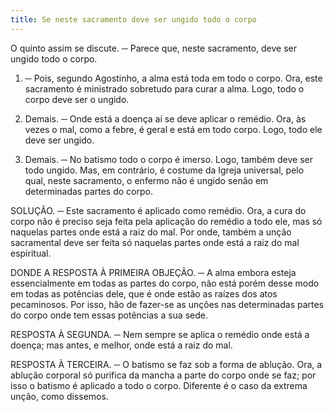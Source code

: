 ```yaml
---
title: Se neste sacramento deve ser ungido todo o corpo
---
```


O quinto assim se discute. ─ Parece que, neste sacramento, deve ser ungido todo o corpo.  

1. ─ Pois, segundo Agostinho, a alma está toda em todo o corpo. Ora, este sacramento é ministrado sobretudo para curar a alma. Logo, todo o corpo deve ser o ungido.  

2. Demais. ─ Onde está a doença aí se deve aplicar o remédio. Ora, às vezes o mal, como a febre, é geral e está em todo corpo. Logo, todo ele deve ser ungido.  

3. Demais. ─ No batismo todo o corpo é imerso. Logo, também deve ser todo ungido.  Mas, em contrário, é costume da Igreja universal, pelo qual, neste sacramento, o enfermo não é ungido senão em determinadas partes do corpo.  

SOLUÇÃO. ─ Este sacramento é aplicado como remédio. Ora, a cura do corpo não é preciso seja feita pela aplicação do remédio a todo ele, mas só naquelas partes onde está a raiz do mal. Por onde, também a unção sacramental deve ser feita só naquelas partes onde está a raiz do mal espiritual.  

DONDE A RESPOSTA À PRIMEIRA OBJEÇÃO. ─ A alma embora esteja essencialmente em todas as partes do corpo, não está porém desse modo em todas as potências dele, que é onde estão as raízes dos atos pecaminosos. Por isso, hão de fazer-se as unções nas determinadas partes do corpo onde tem essas potências a sua sede. 

RESPOSTA À SEGUNDA. ─ Nem sempre se aplica o remédio onde está a doença; mas antes, e melhor, onde está a raiz do mal.  

RESPOSTA À TERCEIRA. ─ O batismo se faz sob a forma de ablução. Ora, a ablução corporal só purifica da mancha a parte do corpo onde se faz; por isso o batismo é aplicado a todo o corpo. Diferente é o caso da extrema unção, como dissemos.